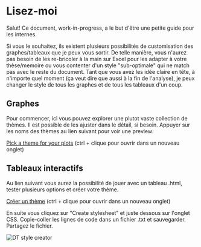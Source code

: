 # Lisez-moi
Salut! Ce document, work-in-progress, a le but d'être une petite guide pour les internes.<br>

Si vous le souhaitez, ils existent plusieurs possibilités de customisation des graphes/tableaux que je peux vous sortir. De telle manière, vous n'aurez pas besoin de les re-bricoler à la main sur Excel pour les adapter à votre thèse/memoire ou vous contenter d'un style "sub-optimale" qui ne match pas avec le reste du document. Tant que vous avez les idée claire en tête, à n'importe quel moment (ça veut dire que aussi à la fin de l'analyse), je peux changer le style de tous les graphes et de tous les tableaux d'un coup.

## Graphes
Pour commencer, ici vous pouvez explorer une plutot vaste collection de thèmes. Il est possible de les ajuster dans le détail, si besoin. Appuyer sur les noms des thèmes au lien suivant pour voir une preview:<br>

[Pick a theme for your plots](https://r-charts.com/ggplot2/themes/) (ctrl + clique pour ouvrir dans un nouveau onglet)<br>

## Tableaux interactifs
Au lien suivant vous aurez la possibilité de jouer avec un tableau .html, tester plusieurs options et créer votre thème.  

[Créer un thème](https://datatables.net/manual/styling/theme-creator) (ctrl + clique pour ouvrir dans un nouveau onglet)<br>

En suite vous cliquez sur "Create stylesheet" et juste dessous sur l'onglet CSS. Copie-coller les lignes de code dans un fichier .txt et sauvegarder. Partagez le fichier.

![DT style creator](https://github.com/FrancescoMonti-source/tesi_internes/blob/master/datatable_style_creator.PNG?raw=true)
